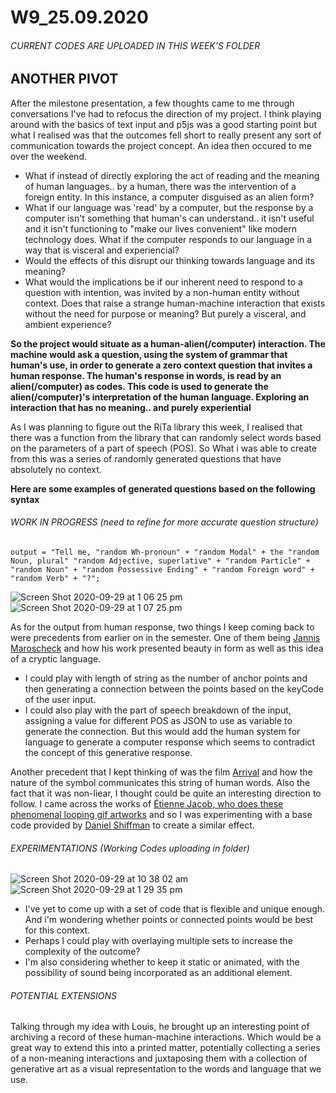 # W9_25.09.2020

###### CURRENT CODES ARE UPLOADED IN THIS WEEK'S FOLDER

## ANOTHER PIVOT

After the milestone presentation, a few thoughts came to me through conversations I've had to refocus the direction of my project. I think playing around with the basics of text input and p5js was a good starting point but what I realised was that the outcomes fell short to really present any sort of communication towards the project concept. An idea then occured to me over the weekend.
- What if instead of directly exploring the act of reading and the meaning of human languages.. by a human, there was the intervention of a foreign entity. In this instance, a computer disguised as an alien form?
- What if our language was 'read' by a computer, but the response by a computer isn't something that human's can understand.. it isn't useful and it isn't functioning to "make our lives convenient" like modern technology does. What if the computer responds to our language in a way that is visceral and experiencial?
- Would the effects of this disrupt our thinking towards language and its meaning?
- What would the implications be if our inherent need to respond to a question with intention, was invited by a non-human entity without context. Does that raise a strange human-machine interaction that exists without the need for purpose or meaning? But purely a visceral, and ambient experience?

**So the project would situate as a human-alien(/computer) interaction. The machine would ask a question, using the system of grammar that human's use, in order to generate a zero context question that invites a human response. The human's response in words, is read by an alien(/computer) as codes. This code is used to generate the alien(/computer)'s interpretation of the human language. Exploring an interaction that has no meaning.. and purely experiential**

As I was planning to figure out the RiTa library this week, I realised that there was a function from the library that can randomly select words based on the parameters of a part of speech (POS). So What i was able to create from this was a series of randomly generated questions that have absolutely no context. </br>

**Here are some examples of generated questions based on the following syntax**</br>

###### WORK IN PROGRESS (need to refine for more accurate question structure)
```
output = "Tell me, "random Wh-pronoun" + "random Modal" + the "random Noun, plural" "random Adjective, superlative" + "random Particle" + "random Noun" + "random Possessive Ending" + "random Foreign word" + "random Verb" + "?";
```

![Screen Shot 2020-09-29 at 1 06 25 pm](https://user-images.githubusercontent.com/68724434/94508232-d9d42700-0254-11eb-9239-1ae6582c5522.png) ![Screen Shot 2020-09-29 at 1 07 25 pm](https://user-images.githubusercontent.com/68724434/94508240-dc368100-0254-11eb-839e-6409e33a15a9.png)

As for the output from human response, two things I keep coming back to were precedents from earlier on in the semester. One of them being [Jannis Maroscheck](https://www.itsnicethat.com/articles/jannis-maroscheck-shape-grammars-graphic-design-100820) and how his work presented beauty in form as well as this idea of a cryptic language. 
- I could play with length of string as the number of anchor points and then generating a connection between the points based on the keyCode of the user input.
- I could also play with the part of speech breakdown of the input, assigning a value for different POS as JSON to use as variable to generate the connection. But this would add the human system for language to generate a computer response which seems to contradict the concept of this generative response.</br>

Another precedent that I kept thinking of was the film [Arrival](https://cdn.vox-cdn.com/thumbor/SI-DlR6Y4-yyL6MuuGMRFKaIw00=/0x0:1497x787/920x0/filters:focal(0x0:1497x787):format(webp):no_upscale()/cdn.vox-cdn.com/uploads/chorus_asset/file/7469305/ArrivalInk.png) and how the nature of the symbol communicates this string of human words. Also the fact that it was non-liear, I thought could be quite an interesting direction to follow. I came across the works of [Étienne Jacob, who does these phenomenal looping gif artworks](https://user-images.githubusercontent.com/68724434/94509007-a09cb680-0256-11eb-82b4-0d76bdd291bf.gif) and so I was experimenting with a base code provided by [Daniel Shiffman](https://www.youtube.com/watch?v=ZI1dmHv3MeM) to create a similar effect.

###### EXPERIMENTATIONS (Working Codes uploading in folder)

![Screen Shot 2020-09-29 at 10 38 02 am](https://user-images.githubusercontent.com/68724434/94509194-0db04c00-0257-11eb-8882-87041b8691a0.png)
![Screen Shot 2020-09-29 at 1 29 35 pm](https://user-images.githubusercontent.com/68724434/94509686-2705c800-0258-11eb-8e6f-746a708c2523.png)

- I've yet to come up with a set of code that is flexible and unique enough. And i'm wondering whether points or connected points would be best for this context. 
- Perhaps I could play with overlaying multiple sets to increase the complexity of the outcome?
- I'm also considering whether to keep it static or animated, with the possibility of sound being incorporated as an additional element.

###### POTENTIAL EXTENSIONS

Talking through my idea with Louis, he brought up an interesting point of archiving a record of these human-machine interactions. Which would be a great way to extend this into a printed matter, potentially collecting a series of a non-meaning interactions and juxtaposing them with a collection of generative art as a visual representation to the words and language that we use.
